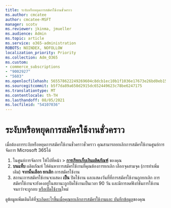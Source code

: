 ```yaml
---
title: ระงับหรือหยุดการสมัครใช้งานชั่วคราว
ms.author: cmcatee
author: cmcatee-MSFT
manager: scotv
ms.reviewer: jkinma, jmueller
ms.audience: Admin
ms.topic: article
ms.service: o365-administration
ROBOTS: NOINDEX, NOFOLLOW
localization_priority: Priority
ms.collection: Adm_O365
ms.custom:
- commerce_subscriptions
- "9002927"
- "5603"
ms.openlocfilehash: 565578622249269604c8dcb1ec10b1f1036e17673e26bd0eb15a38d323aa28bd
ms.sourcegitcommit: b5f7da89a650d2915dc652449623c78be6247175
ms.translationtype: MT
ms.contentlocale: th-TH
ms.lasthandoff: 08/05/2021
ms.locfileid: "54107036"
---
```

# <a name="suspend-or-pause-a-subscription"></a>ระงับหรือหยุดการสมัครใช้งานชั่วคราว

เมื่อต้องการระงับหรือหยุดการสมัครใช้งานชั่วคราวชั่วคราว คุณสามารถยกเลิกการสมัครใช้งานศูนย์การจัดการ Microsoft 365ได้

1. ในศูนย์การจัดการ ให้ไปที่หน้า  >  **[การเรียกเก็บเงินผลิตภัณฑ์](https://go.microsoft.com/fwlink/p/?linkid=842054)** ของคุณ
2. **บนแท็บ** ผลิตภัณฑ์ ให้ค้นหาการสมัครใช้งานที่คุณต้องการยกเลิก เลือกจุดสามจุด (การทําเพิ่มเติม) **จากนั้นเลือก ยกเลิก** การสมัครใช้งาน
3. สถานะการสมัครใช้งานจะแสดง **เป็น** ปิดใช้งาน และแสดงวันที่ที่การสมัครใช้งานถูกยกเลิก การสมัครใช้งานจะยังคงอยู่ในสถานะถูกปิดใช้งานเป็นเวลา 90 วัน และมีการลดฟังก์ชันการใช้งานจนกว่าจะถูกลบ [หรือเปิดใช้งาน](/microsoft-365/commerce/subscriptions/reactivate-your-subscription)ใหม่

ดูข้อมูลเพิ่มเติมได้ที่[จะเกิดอะไรขึ้นเมื่อคุณยกเลิกการสมัครใช้งาน](/microsoft-365/commerce/subscriptions/cancel-your-subscription#what-happens-when-you-cancel-a-subscription)[และ บันทึกข้อมูล](/microsoft-365/commerce/subscriptions/cancel-your-subscription#save-your-data)ของคุณ
